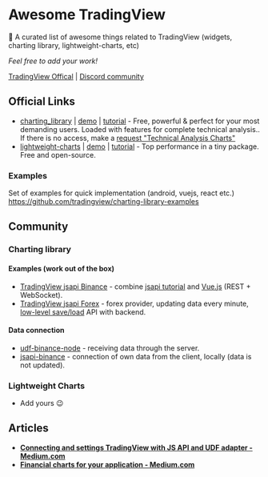 # Awesome TradingView

🎉 A curated list of awesome things related to TradingView (widgets, charting library, lightweight-charts, etc)

*Feel free to add your work!*

[TradingView Offical](https://www.tradingview.com/HTML5-stock-forex-bitcoin-charting-library/) | [Discord community](https://discord.gg/E6UthXZ)

## Official Links

* [charting_library](https://github.com/tradingview/charting_library) | [demo](https://charting-library.tradingview.com/) | [tutorial](https://github.com/tradingview/charting-library-tutorial) - Free, powerful & perfect for your most demanding users. Loaded with features for complete technical analysis.. If there is no access, make a [request "Technical Analysis Charts"](https://www.tradingview.com/HTML5-stock-forex-bitcoin-charting-library/?feature=technical-analysis-charts)
* [lightweight-charts](https://github.com/tradingview/lightweight-charts) | [demo](https://www.tradingview.com/lightweight-charts/) | [tutorial](https://www.tradingview.com/lightweight-charts/) - Top performance in a tiny package. Free and open-source.


### Examples

Set of examples for quick implementation (android, vuejs, react etc.) https://github.com/tradingview/charting-library-examples

## Community

### Charting library

#### Examples (work out of the box)

* [TradingView jsapi Binance](https://github.com/marcius-studio/tradingview-jsapi-binance) - combine [jsapi tutorial](https://github.com/tradingview/charting-library-tutorial) and [Vue.js](https://github.com/tradingview/charting-library-examples/tree/master/vuejs) (REST + WebSocket).
* [TradingView jsapi Forex](https://github.com/marcius-studio/tradingview-jsapi-forex) - forex provider, updating data every minute, [low-level save/load](https://github.com/tradingview/charting_library/wiki/Saving-and-Loading-Charts) API with backend.

#### Data connection

* [udf-binance-node](https://github.com/bergusman/tradingview-udf-binance-node) - receiving data through the server.
* [jsapi-binance](https://github.com/bergusman/tradingview-jsapi-binance) - connection of own data from the client, locally (data is not updated). 

### Lightweight Charts

* Add yours 😉

## Articles

* **[Connecting and settings TradingView with JS API and UDF adapter - Medium.com](https://medium.com/marcius-studio/connecting-and-settings-tradingview-with-js-api-and-udf-adapter-b790297a31fa)**
* **[Financial charts for your application - Medium.com](https://medium.com/marcius-studio/financial-charts-for-your-application-cfcceb147786)**
